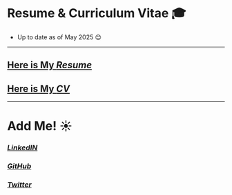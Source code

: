 #  Resume & Curriculum Vitae 🎓
- Up to date as of May 2025 😊
---

## [Here is My ***Resume***](https://github.com/angelesmarinbatana/CV-and-Resume/blob/main/Resume/Resume_AngelesMarinBatana.pdf)

## [Here is My ***CV***](https://github.com/angelesmarinbatana/CV-and-Resume/blob/main/CV/CV_AngelesMarinBatana.pdf)
---

# Add Me! ☀️

### [***LinkedIN***](https://www.linkedin.com/in/angeles-marin-batana/) 


### [***GitHub***](https://github.com/angelesmarinbatana)


### [***Twitter***](https://x.com/marinbatana)


